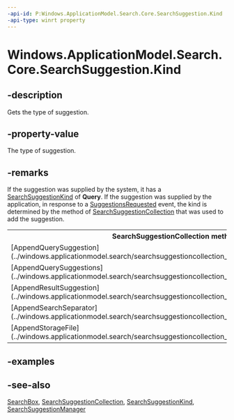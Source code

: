 ----api-id: P:Windows.ApplicationModel.Search.Core.SearchSuggestion.Kind
-api-type: winrt property
---<!-- Property syntaxpublic Windows.ApplicationModel.Search.Core.SearchSuggestionKind Kind { get; }--># Windows.ApplicationModel.Search.Core.SearchSuggestion.Kind## -descriptionGets the type of suggestion.## -property-valueThe type of suggestion.## -remarksIf the suggestion was supplied by the system, it has a [SearchSuggestionKind](searchsuggestionkind.md) of **Query**. If the suggestion was supplied by the application, in response to a [SuggestionsRequested](searchsuggestionmanager_suggestionsrequested.md) event, the kind is determined by the method of [SearchSuggestionCollection](../windows.applicationmodel.search/searchsuggestioncollection.md) that was used to add the suggestion.<table>   <tr><th>SearchSuggestionCollection method</th><th>SearchSuggestionKind</th></tr>   <tr><td>[AppendQuerySuggestion](../windows.applicationmodel.search/searchsuggestioncollection_appendquerysuggestion.md)</td><td>**Query**</td></tr>   <tr><td>[AppendQuerySuggestions](../windows.applicationmodel.search/searchsuggestioncollection_appendquerysuggestions.md)</td><td>**Query**</td></tr>   <tr><td>[AppendResultSuggestion](../windows.applicationmodel.search/searchsuggestioncollection_appendresultsuggestion.md)</td><td>**Result**</td></tr>   <tr><td>[AppendSearchSeparator](../windows.applicationmodel.search/searchsuggestioncollection_appendsearchseparator.md)</td><td>**Separator**</td></tr>   <tr><td>[AppendStorageFile](../windows.applicationmodel.search/searchsuggestioncollection_appendstoragefilesuggestion.md)</td><td>**StorageFile**</td></tr></table>## -examples## -see-also[SearchBox](../windows.ui.xaml.controls/searchbox.md), [SearchSuggestionCollection](../windows.applicationmodel.search/searchsuggestioncollection.md), [SearchSuggestionKind](searchsuggestionkind.md), [SearchSuggestionManager](searchsuggestionmanager.md)